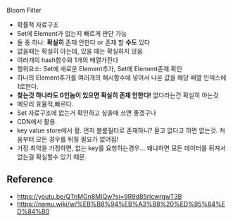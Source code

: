 Bloom Filter

- 확률적 자료구조
- Set에 Element가 없는지 빠르게 판단 가능 
- 둘 중 하나: **확실히** 존재 안한다 or 존재 할 **수도** 있다
- 없을때는 확실히 아는데, 있을 때는 확실하지 않음
- 여러개의 hash함수와 1개의 배열가진다
- 행위요소: Set에 새로운 Element추가, Set에 Element존재 확인
- 하나의 Element추가를 여러개의 해시함수에 넣어서 나온 값을 해당 배열 인덱스에 1로한다.
- **찾는것 하나라도 0인놈이 있으면 확실히 존재 안한다!** 없다라는건 확실히 아는것
- 메모리 효율적,빠르다. 
- Set 자료구조에 없는거 확인하고 싶을때 쓰면 좋겠구나
- CDN에서 활용.
- key value store에서 활. 먼저 블룸필터로 존재하니? 묻고 없다고 하면 없는것. 처음부터 모든 경우를 뒤질 필요가 없어짐! 
- 가장 최악을 가정하면,  없는 key를 요청하는경우... 왜냐하면 모든 데이터를 뒤져서 없는걸 확실할수 있기 때문. 

## Reference
- https://youtu.be/QTnMGn8MIQw?si=9R9d85rlcwrgwT3B
- https://namu.wiki/w/%EB%B8%94%EB%A3%B8%20%ED%95%84%ED%84%B0